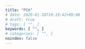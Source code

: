 ```yaml
---
title: "PCH"
# date: 2020-01-28T19:19:42+09:00
# draft: true
# tags: [ "", ]
keywords: [ "", ]
# categories: [ "", ]
noindex: false
---
```


